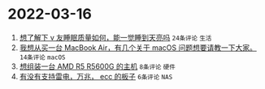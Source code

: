 # 2022-03-16

1. [想了解下 v 友睡眠质量如何，能一觉睡到天亮吗](https://www.v2ex.com/t/840652) `24条评论` `生活`
1. [我想从买一台 MacBook Air，有几个关于 macOS 问题想要请教一下大家。](https://www.v2ex.com/t/840648) `14条评论` `macOS`
1. [想组装一台 AMD R5 R5600G 的主机](https://www.v2ex.com/t/840651) `8条评论` `硬件`
1. [有没有支持雷电，万兆， ecc 的板子](https://www.v2ex.com/t/840654) `6条评论` `NAS`
